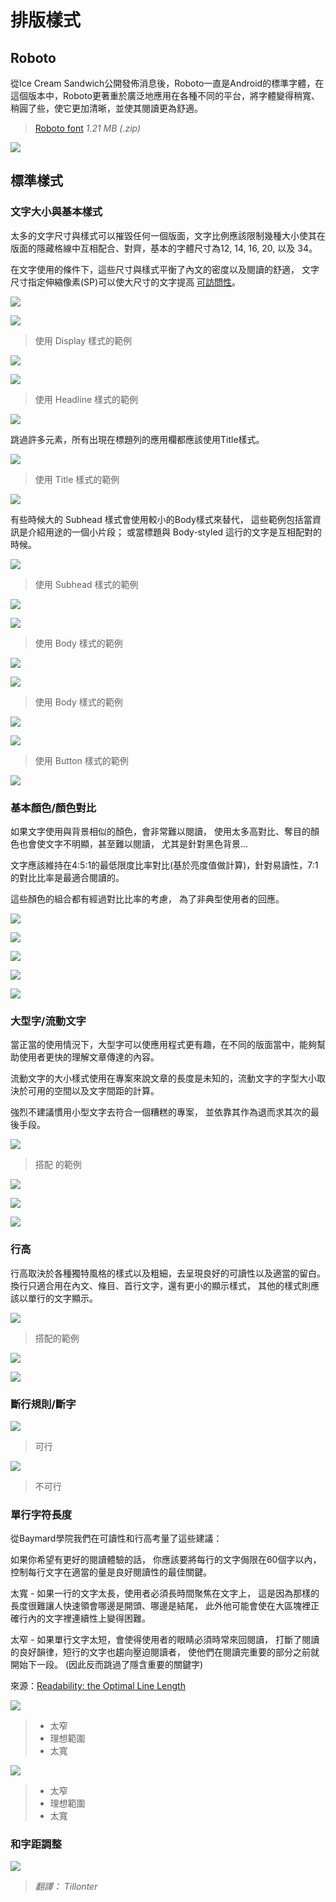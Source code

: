 # 排版樣式

## Roboto

從Ice Cream Sandwich公開發佈消息後，Roboto一直是Android的標準字體，在這個版本中，Roboto更著重於廣泛地應用在各種不同的平台，將字體變得稍寬、稍圓了些，使它更加清晰，並使其閱讀更為舒適。

> [Roboto font](http://material-design.storage.googleapis.com/downloads/RobotoTTF.zip) *1.21 MB (.zip)*


![](/images/style/style-typography-roboto-typography.roboto2_specimen_large_mdpi.png)

## 標準樣式

### 文字大小與基本樣式


太多的文字尺寸與樣式可以摧毀任何一個版面，文字比例應該限制幾種大小使其在版面的隱藏格線中互相配合、對齊，基本的字體尺寸為12, 14, 16, 20, 以及 34。

在文字使用的條件下，這些尺寸與樣式平衡了內文的密度以及閱讀的舒適，
文字尺寸指定伸縮像素(SP)可以使大尺寸的文字提高 [可訪問性](http://www.google.com/design/spec/usability/accessibility.html)。


![](/images/style/style-typography1_large_mdpi.png)

![](/images/style/style-typography-8_large_mdpi.png)

> 使用 Display  樣式的範例

![](/images/style/style-typography2_large_mdpi.png)

![](/images/style/style-typography4_large_mdpi.png)

> 使用 Headline 樣式的範例

![](/images/style/style-typography5_large_mdpi.png)

跳過許多元素，所有出現在標題列的應用欄都應該使用Title樣式。

![](/images/style/style-typography6_large_mdpi.png)

> 使用 Title 樣式的範例

![](/images/style/style-typography7_large_mdpi.png)

有些時候大的 Subhead 樣式會使用較小的Body樣式來替代，
這些範例包括當資訊是介紹用途的一個小片段；
或當標題與 Body-styled 這行的文字是互相配對的時候。


![](/images/style/style-typography9_large_mdpi.png)

> 使用 Subhead  樣式的範例

![](/images/style/style-typography-23_large_mdpi.png)

![](/images/style/style-typography10_large_mdpi.png)

> 使用 Body  樣式的範例

![](/images/style/style-typography11_large_mdpi.png)

![](/images/style/style-typography12_large_mdpi.png)

> 使用 Body  樣式的範例

![](/images/style/style-typography13_large_mdpi.png)

![](/images/style/style-typography14_large_mdpi.png)

> 使用 Button 樣式的範例

![](/images/style/style-typography15_large_mdpi.png)

### 基本顏色/顏色對比

如果文字使用與背景相似的顏色，會非常難以閱讀，
使用太多高對比、奪目的顏色也會使文字不明顯，甚至難以閱讀，
尤其是針對黑色背景...

文字應該維持在4:5:1的最低限度比率對比(基於亮度值做計算)，針對易讀性，7:1的對比比率是最適合閱讀的。

這些顏色的組合都有經過對比比率的考慮，
為了非典型使用者的回應。

![](/images/style/style-typography-16_large_mdpi.png)

![](/images/style/style-typography-17_large_mdpi.png)

![](/images/style/style-typography-18_large_mdpi.png)

![](/images/style/style-typography-19_large_mdpi.png)

![](/images/style/style-typography-20_large_mdpi.png)

### 大型字/流動文字

當正當的使用情況下，大型字可以使應用程式更有趣，在不同的版面當中，能夠幫助使用者更快的理解文章傳達的內容。

流動文字的大小樣式使用在專案來說文章的長度是未知的，流動文字的字型大小取決於可用的空間以及文字間距的計算。

強烈不建議慣用小型文字去符合一個糟糕的專案，
並依靠其作為退而求其次的最後手段。

![](/images/style/style-typography-21_large_mdpi.png)

> 搭配 的範例

![](/images/style/style-typography-22_large_mdpi.png)

![](/images/style/style-typography-23_large_mdpi.png)

![](/images/style/style-typography-24_large_mdpi.png)

### 行高

行高取決於各種獨特風格的樣式以及粗細，去呈現良好的可讀性以及適當的留白。
換行只適合用在內文、條目、首行文字，還有更小的顯示樣式，
其他的樣式則應該以單行的文字顯示。
 

![](/images/style/style-typography-25_large_mdpi.png)

> 搭配的範例

![](/images/style/style-typography-27_large_mdpi.png)

![](/images/style/style-typography-30_large_mdpi.png)


### 斷行規則/斷字

![](/images/style/style-typography-32_large_mdpi.png)

> 可行

![](/images/style/style-typography-33_large_mdpi.png)

> 不可行

### 單行字符長度

從Baymard學院我們在可讀性和行高考量了這些建議：

如果你希望有更好的閱讀體驗的話，
你應該要將每行的文字侷限在60個字以內，
控制每行文字在適當的量是良好閱讀性的最佳關鍵。

太寬 - 如果一行的文字太長，使用者必須長時間聚焦在文字上，
這是因為那樣的長度很難讓人快速領會哪邊是開頭、哪邊是結尾，
此外他可能會使在大區塊裡正確行內的文字裡連續性上變得困難。

太窄 - 如果單行文字太短，會使得使用者的眼睛必須時常來回閱讀，
打斷了閱讀的良好韻律，短行的文字也趨向壓迫閱讀者，
使他們在閱讀完重要的部分之前就開始下一段。
(因此反而跳過了隱含重要的關鍵字)

來源：[Readability: the Optimal Line Length](http://baymard.com/blog/line-length-readability)

![](/images/style/style-typography-34_large_mdpi.png)

> - 太窄
> - 理想範圍
> - 太寬

![](/images/style/style-typography-34_large_mdpi.png)

> - 太窄
> - 理想範圍
> - 太寬

### 和字距調整

![](/images/style/style-typography-36_large_mdpi.png)

> *翻譯： Tillonter*
